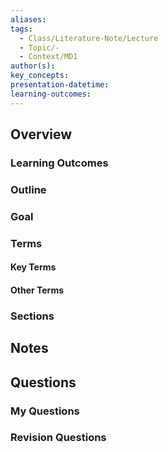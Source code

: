```yaml
---
aliases: 
tags:
  - Class/Literature-Note/Lecture
  - Topic/-
  - Context/MD1
author(s): 
key_concepts: 
presentation-datetime: 
learning-outcomes:
---
```



## Overview
### Learning Outcomes

### Outline

### Goal

### Terms
#### Key Terms

#### Other Terms

### Sections


## Notes


## Questions

### My Questions
### Revision Questions




